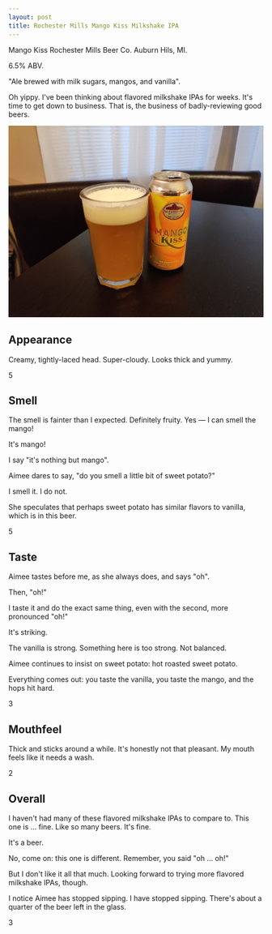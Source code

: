 ```yaml
---
layout: post
title: Rochester Mills Mango Kiss Milkshake IPA
---
```

Mango Kiss
Rochester Mills Beer Co.
Auburn Hils, MI.

6.5% ABV.

"Ale brewed with milk sugars, mangos, and vanilla".

Oh yippy.
I've been thinking about flavored milkshake IPAs for weeks.
It's time to get down to business.
That is, the business of badly-reviewing good beers.

<img class="beer-photo" src="/beer/images/2021-04-25-rochester-mills-mango-kiss-milkshake-ipa.jpg"/>


## Appearance

Creamy, tightly-laced head.
Super-cloudy.
Looks thick and yummy.

5


## Smell

The smell is fainter than I expected.
Definitely fruity.
Yes &mdash; I can smell the mango!

It's mango!

I say "it's nothing but mango".

Aimee dares to say, "do you smell a little bit of sweet potato?"

I smell it. I do not.

She speculates that perhaps sweet potato has similar flavors to vanilla,
which is in this beer.

5


## Taste

Aimee tastes before me,
as she always does,
and says "oh".

Then, "oh!"

I taste it and do the exact same thing,
even with the second, more pronounced "oh!"

It's striking.

The vanilla is strong.
Something here is too strong.
Not balanced.

Aimee continues to insist on sweet potato:
hot roasted sweet potato.

Everything comes out:
you taste the vanilla,
you taste the mango,
and the hops hit hard.

3


## Mouthfeel

Thick and sticks around a while.
It's honestly not that pleasant.
My mouth feels like it needs a wash.

2


## Overall

I haven't had many of these flavored milkshake IPAs to compare to.
This one is ... fine.
Like so many beers.
It's fine.

It's a beer.

No, come on:
this one is different.
Remember, you said "oh ... oh!"

But I don't like it all that much.
Looking forward to trying more flavored milkshake IPAs, though.

I notice Aimee has stopped sipping.
I have stopped sipping.
There's about a quarter of the beer left in the glass.

3

